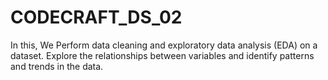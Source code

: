 # CODECRAFT_DS_02
In this, We Perform data cleaning and exploratory data analysis (EDA)  on a dataset. Explore the relationships between variables and identify patterns and trends in the data.
